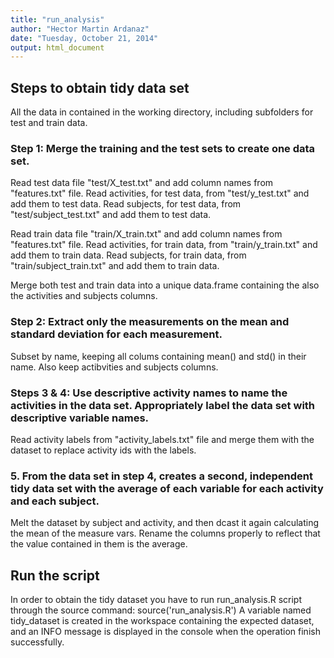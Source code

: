```yaml
---
title: "run_analysis"
author: "Hector Martin Ardanaz"
date: "Tuesday, October 21, 2014"
output: html_document
---
```


## Steps to obtain tidy data set
All the data in contained in the working directory, including subfolders for test and train data.

### Step 1: Merge the training and the test sets to create one data set.
Read test data file "test/X_test.txt" and add column names from "features.txt" file.
Read activities, for test data, from "test/y_test.txt" and add them to test data.
Read subjects, for test data, from "test/subject_test.txt" and add them to test data.

Read train data file "train/X_train.txt" and add column names from "features.txt" file.
Read activities, for train data, from "train/y_train.txt" and add them to train data.
Read subjects, for train data, from "train/subject_train.txt" and add them to train data.

Merge both test and train data into a unique data.frame containing the also the activities and subjects columns.

### Step 2: Extract only the measurements on the mean and standard deviation for each measurement.
Subset by name, keeping all colums containing mean() and std() in their name. Also keep actibvities and subjects columns.

### Steps 3 & 4: Use descriptive activity names to name the activities in the data set. Appropriately label the data set with descriptive variable names.
Read activity labels from "activity_labels.txt" file and merge them with the dataset to replace activity ids with the labels.

### 5. From the data set in step 4, creates a second, independent tidy data set with the average of each variable for each activity and each subject.
Melt the dataset by subject and activity, and then dcast it again calculating the mean of the measure vars. Rename the columns properly to reflect that the value contained in them is the average.

## Run the script
In order to obtain the tidy dataset you have to run run\_analysis.R script through the source command: source('run\_analysis.R')
A variable named tidy_dataset is created in the workspace containing the expected dataset, and an INFO message is displayed in the console when the operation finish successfully.
